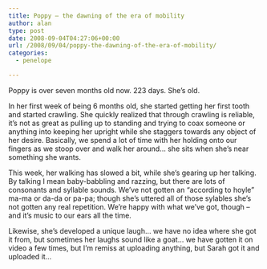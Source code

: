 ```yaml
---
title: Poppy – the dawning of the era of mobility
author: alan
type: post
date: 2008-09-04T04:27:06+00:00
url: /2008/09/04/poppy-the-dawning-of-the-era-of-mobility/
categories:
  - penelope

---
```

Poppy is over seven months old now. 223 days. She&#8217;s old.

In her first week of being 6 months old, she started getting her first tooth and started crawling. She quickly realized that through crawling is reliable, it&#8217;s not as great as pulling up to standing and trying to coax someone or anything into keeping her upright while she staggers towards any object of her desire. Basically, we spend a lot of time with her holding onto our fingers as we stoop over and walk her around&#8230; she sits when she&#8217;s near something she wants.

This week, her walking has slowed a bit, while she&#8217;s gearing up her talking. By talking I mean baby-babbling and razzing, but there are lots of consonants and syllable sounds. We&#8217;ve not gotten an &#8220;according to hoyle&#8221; ma-ma or da-da or pa-pa; though she&#8217;s uttered all of those sylables she&#8217;s not gotten any real repetition. We&#8217;re happy with what we&#8217;ve got, though &#8211; and it&#8217;s music to our ears all the time.

Likewise, she&#8217;s developed a unique laugh&#8230; we have no idea where she got it from, but sometimes her laughs sound like a goat&#8230; we have gotten it on video a few times, but I&#8217;m remiss at uploading anything, but Sarah got it and uploaded it&#8230;

